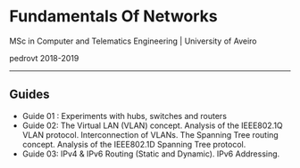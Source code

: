 # Fundamentals Of Networks

MSc in Computer and Telematics Engineering  | University of Aveiro

pedrovt 2018-2019

------

## Guides

- Guide 01 : Experiments with hubs, switches and routers
- Guide 02: The Virtual LAN (VLAN) concept. Analysis of the IEEE802.1Q VLAN protocol. Interconnection of VLANs. The Spanning Tree routing concept. Analysis of the IEEE802.1D Spanning Tree protocol.
- Guide 03: IPv4 & IPv6 Routing (Static and Dynamic). IPv6 Addressing. 